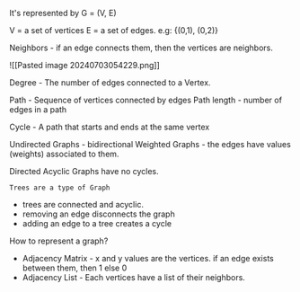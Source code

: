 
It's represented by G = (V, E)

V = a set of vertices
E = a set of edges. e.g: {(0,1), (0,2)}

Neighbors - if an edge connects them, then the vertices are neighbors.

![[Pasted image 20240703054229.png]]

Degree - The number of edges connected to a Vertex.

Path - Sequence of vertices connected by edges
Path length - number of edges in a path

Cycle - A path that starts and ends at the same vertex

Undirected Graphs - bidirectional
Weighted Graphs - the edges have values (weights) associated to them.

Directed Acyclic Graphs have no cycles. 


``` 
Trees are a type of Graph
```

- trees are connected and acyclic.
- removing an edge disconnects the graph
- adding an edge to a tree creates a cycle

How to represent a graph?
- Adjacency Matrix - x and y values are the vertices. if an edge exists between them, then 1 else 0
- Adjacency List - Each vertices have a list of their neighbors.

